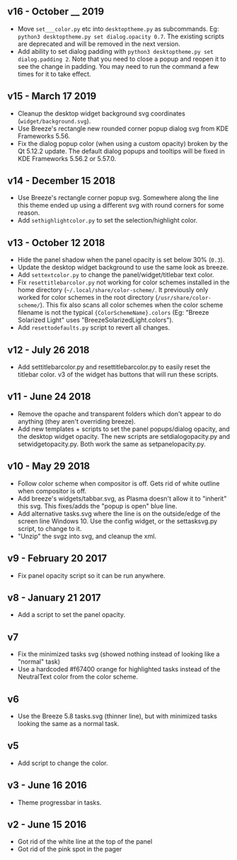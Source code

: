 ## v16 - October __ 2019

* Move `set___color.py` etc into `desktoptheme.py` as subcommands. Eg: `python3 desktoptheme.py set dialog.opacity 0.7`. The existing scripts are deprecated and will be removed in the next version.
* Add ability to set dialog padding with `python3 desktoptheme.py set dialog.padding 2`. Note that you need to close a popup and reopen it to see the change in padding. You may need to run the command a few times for it to take effect.

## v15 - March 17 2019

* Cleanup the desktop widget background svg coordinates (`widget/background.svg`).
* Use Breeze's rectangle new rounded corner popup dialog svg from KDE Frameworks 5.56.
* Fix the dialog popup color (when using a custom opacity) broken by the Qt 5.12.2 update. The default dialog popups and tooltips will be fixed in KDE Frameworks 5.56.2 or 5.57.0.

## v14 - December 15 2018

* Use Breeze's rectangle corner popup svg. Somewhere along the line this theme ended up using a different svg with round corners for some reason.
* Add `sethighlightcolor.py` to set the selection/highlight color.

## v13 - October 12 2018

* Hide the panel shadow when the panel opacity is set below 30% (`0.3`).
* Update the desktop widget background to use the same look as breeze.
* Add `settextcolor.py` to change the panel/widget/titlebar text color.
* Fix `resettitlebarcolor.py` not working for color schemes installed in the home directory (`~/.local/share/color-scheme/`. It previously only worked for color schemes in the root directory (`/usr/share/color-scheme/`). This fix also scans all color schemes when the color scheme filename is not the typical `{ColorSchemeName}.colors` (Eg: "Breeze Solarized Light" uses "BreezeSolarizedLight.colors").
* Add `resettodefaults.py` script to revert all changes.

## v12 - July 26 2018

* Add settitlebarcolor.py and resettitlebarcolor.py to easily reset the titlebar color. v3 of the widget has buttons that will run these scripts.

## v11 - June 24 2018

* Remove the opache and transparent folders which don't appear to do anything (they aren't overriding breeze).
* Add new templates + scripts to set the panel popups/dialog opacity, and the desktop widget opacity. The new scripts are setdialogopacity.py and setwidgetopacity.py. Both work the same as setpanelopacity.py.

## v10 - May 29 2018

* Follow color scheme when compositor is off. Gets rid of white outline when compositor is off.
* Add breeze's widgets/tabbar.svg, as Plasma doesn't allow it to "inherit" this svg. This fixes/adds the "popup is open" blue line.
* Add alternative tasks.svg where the line is on the outside/edge of the screen line Windows 10. Use the config widget, or the settasksvg.py script, to change to it.
* "Unzip" the svgz into svg, and cleanup the xml.

## v9 - February 20 2017

* Fix panel opacity script so it can be run anywhere.

## v8 - January 21 2017

* Add a script to set the panel opacity.

## v7

* Fix the minimized tasks svg (showed nothing instead of looking like a "normal" task)
* Use a hardcoded #f67400 orange for highlighted tasks instead of the NeutralText color from the color scheme.

## v6

* Use the Breeze 5.8 tasks.svg (thinner line), but with minimized tasks looking the same as a normal task.

## v5

* Add script to change the color.


## v3 - June 16 2016

* Theme progressbar in tasks.

## v2 - June 15 2016

* Got rid of the white line at the top of the panel
* Got rid of the pink spot in the pager
